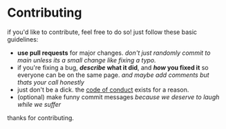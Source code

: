 # Contributing

if you'd like to contribute, feel free to do so! just follow these basic guidelines:

- **use pull requests** for major changes. *don't just randomly commit to main unless its a small change like fixing a typo.*
- if you're fixing a bug, **_describe_ what it did**, and **_how_ you fixed it** so everyone can be on the same page. *and maybe add comments but thats your call honestly*
- just don't be a dick. the [code of conduct](./CODE_OF_CONDUCT.md) exists for a reason.
- (optional) make funny commit messages *because we deserve to laugh while we suffer*

thanks for contributing.
